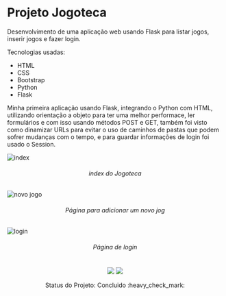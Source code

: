 # Projeto Jogoteca
Desenvolvimento de uma aplicação web usando Flask para listar jogos, inserir jogos e fazer login.

Tecnologias usadas:
  - HTML
  - CSS
  - Bootstrap
  - Python
  - Flask

Minha primeira aplicação usando Flask, integrando o Python com HTML, utilizando orientação a objeto para ter uma melhor performace, ler formulários e com isso usando métodos POST e GET, também foi visto como dinamizar URLs para evitar o uso de caminhos de pastas que podem sofrer mudanças com o tempo, e para guardar informações de login foi usado o Session.

![index](https://user-images.githubusercontent.com/56777373/211166054-8e061997-0ed9-433c-a873-6a8e724bf913.png)
###### <p align="center">index do Jogoteca</p>

![novo jogo](https://user-images.githubusercontent.com/56777373/211166250-91f35e1d-d104-42fc-a686-7359113d54dc.png)
###### <p align="center">Página para adicionar um novo jog</p>

![login](https://user-images.githubusercontent.com/56777373/211166265-32d13f59-a58d-46b8-9765-fb78926ac2b5.png)
###### <p align="center">Página de login</p>

#
<div align="center">
<img src="https://img.shields.io/badge/Python-14354C?style=for-the-badge&logo=python&logoColor=white"/>
<img src="https://img.shields.io/badge/Flask-000000?style=for-the-badge&logo=flask&logoColor=white"/>
</div>

<p align="center"> Status do Projeto: Concluido :heavy_check_mark: </p>
